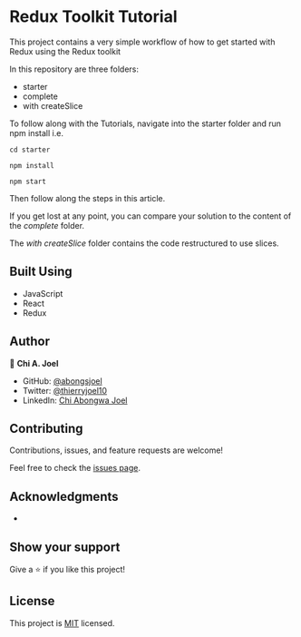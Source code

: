 # Redux Toolkit Tutorial

This project contains a very simple workflow of how to get started with Redux using the Redux toolkit

In this repository are three folders:

- starter
- complete
- with createSlice

To follow along with the Tutorials, navigate into the starter folder and run npm install i.e.

```
cd starter

npm install

npm start
```

Then follow along the steps in this article.

If you get lost at any point, you can compare your solution to the content of the _complete_ folder.

The _with createSlice_ folder contains the code restructured to use slices.

## Built Using

- JavaScript
- React
- Redux

## Author

👤 **Chi A. Joel**

- GitHub: [@abongsjoel](https://github.com/abongsjoel)
- Twitter: [@thierryjoel10](https://twitter.com/ThierryJoel10)
- LinkedIn: [Chi Abongwa Joel](https://www.linkedin.com/in/chi-abongwa-joel-b4285a97/)

## Contributing

Contributions, issues, and feature requests are welcome!

Feel free to check the [issues page](https://github.com/abongsjoel/redux-toolkit/issues).

## Acknowledgments

- []()


## Show your support
Give a ⭐️ if you like this project!

## License
  <p>This project is <a href="../main/LICENSE">MIT</a> licensed.</p>
